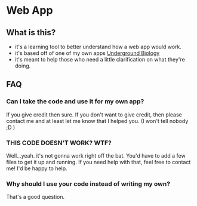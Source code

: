 # Web App #

## What is this? ##
* it's a learning tool to better understand how a web app would work.
* it's based off of one of my own apps [Underground Biology](https://play.google.com/store/apps/details?id=com.undergroundbiology.undergroundbiology)
* it's meant to help those who need a little clarification on what they're doing.

## FAQ ##

### Can I take the code and use it for my own app? ###
If you give credit then sure. If you don't want to give credit, then please contact me and at least let me know that I helped you. (I won't tell nobody ;D )

### THIS CODE DOESN'T WORK? WTF? ###
Well...yeah. it's not gonna work right off the bat. You'd have to add a few files to get it up and running. If you need help with that, feel free to contact me! I'd be happy to help.

### Why should I use your code instead of writing my own? ###
That's a good question.